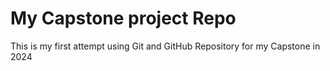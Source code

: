 # My Capstone project Repo

This is my first attempt using Git and GitHub Repository for my Capstone in 2024
